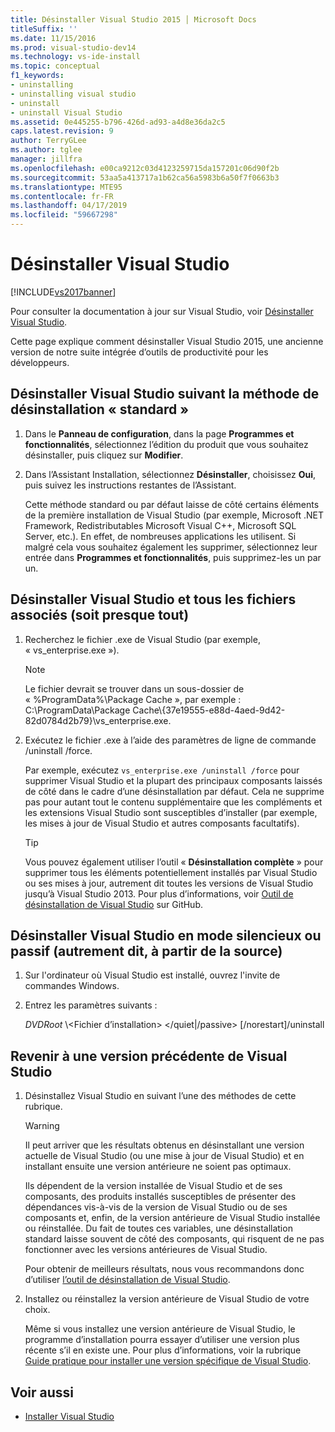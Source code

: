 ```yaml
---
title: Désinstaller Visual Studio 2015 │ Microsoft Docs
titleSuffix: ''
ms.date: 11/15/2016
ms.prod: visual-studio-dev14
ms.technology: vs-ide-install
ms.topic: conceptual
f1_keywords:
- uninstalling
- uninstalling visual studio
- uninstall
- uninstall Visual Studio
ms.assetid: 0e445255-b796-426d-ad93-a4d8e36da2c5
caps.latest.revision: 9
author: TerryGLee
ms.author: tglee
manager: jillfra
ms.openlocfilehash: e00ca9212c03d4123259715da157201c06d90f2b
ms.sourcegitcommit: 53aa5a413717a1b62ca56a5983b6a50f7f0663b3
ms.translationtype: MTE95
ms.contentlocale: fr-FR
ms.lasthandoff: 04/17/2019
ms.locfileid: "59667298"
---
```

# <a name="uninstall-visual-studio"></a>Désinstaller Visual Studio
[!INCLUDE[vs2017banner](../includes/vs2017banner.md)]

Pour consulter la documentation à jour sur Visual Studio, voir [Désinstaller Visual Studio](/visualstudio/install/uninstall-visual-studio).

Cette page explique comment désinstaller Visual Studio 2015, une ancienne version de notre suite intégrée d’outils de productivité pour les développeurs.

## <a name="uninstall-visual-studio-by-using-the-standard-uninstallation-method"></a>Désinstaller Visual Studio suivant la méthode de désinstallation « standard »

1. Dans le **Panneau de configuration**, dans la page **Programmes et fonctionnalités**, sélectionnez l’édition du produit que vous souhaitez désinstaller, puis cliquez sur **Modifier**.

2. Dans l’Assistant Installation, sélectionnez **Désinstaller**, choisissez **Oui**, puis suivez les instructions restantes de l’Assistant.

   Cette méthode standard ou par défaut laisse de côté certains éléments de la première installation de Visual Studio (par exemple, Microsoft .NET Framework, Redistributables Microsoft Visual C++, Microsoft SQL Server, etc.).   En effet, de nombreuses applications les utilisent. Si malgré cela vous souhaitez également les supprimer, sélectionnez leur entrée dans **Programmes et fonctionnalités**, puis supprimez-les un par un.

## <a name="uninstall-visual-studio-and-all-other-related-files-that-is-to-uninstall-almost-everything"></a>Désinstaller Visual Studio et tous les fichiers associés (soit presque tout)

1.  Recherchez le fichier .exe de Visual Studio (par exemple, « vs_enterprise.exe »).

    > [!NOTE]
    > Le fichier devrait se trouver dans un sous-dossier de « %ProgramData%\Package Cache », par exemple : C:\ProgramData\Package Cache\\{37e19555-e88d-4aed-9d42-82d0784d2b79}\vs_enterprise.exe.

2.  Exécutez le fichier .exe à l’aide des paramètres de ligne de commande /uninstall /force.

     Par exemple, exécutez ```vs_enterprise.exe /uninstall /force``` pour supprimer Visual Studio et la plupart des principaux composants laissés de côté dans le cadre d’une désinstallation par défaut. Cela ne supprime pas pour autant tout le contenu supplémentaire que les compléments et les extensions Visual Studio sont susceptibles d’installer (par exemple, les mises à jour de Visual Studio et autres composants facultatifs).

    > [!TIP]
    > Vous pouvez également utiliser l’outil « **Désinstallation complète** » pour supprimer tous les éléments potentiellement installés par Visual Studio ou ses mises à jour, autrement dit toutes les versions de Visual Studio jusqu’à Visual Studio 2013. Pour plus d’informations, voir [Outil de désinstallation de Visual Studio](https://github.com/Microsoft/VisualStudioUninstaller/releases) sur GitHub.

## <a name="uninstall-visual-studio-in-silent-or-passive-modes-that-is-to-uninstall-from-source"></a>Désinstaller Visual Studio en mode silencieux ou passif (autrement dit, à partir de la source)

1.  Sur l'ordinateur où Visual Studio est installé, ouvrez l'invite de commandes Windows.

2.  Entrez les paramètres suivants :

     *DVDRoot* \\<Fichier d’installation\> \</quiet&#124;/passive> [/norestart]/uninstall

## <a name="roll-back-to-a-previous-version-or-release-of--visual-studio"></a>Revenir à une version précédente de Visual Studio

1. Désinstallez Visual Studio en suivant l’une des méthodes de cette rubrique.

   > [!WARNING]
   > Il peut arriver que les résultats obtenus en désinstallant une version actuelle de Visual Studio (ou une mise à jour de Visual Studio) et en installant ensuite une version antérieure ne soient pas optimaux.
   >
   > Ils dépendent de la version installée de Visual Studio et de ses composants, des produits installés susceptibles de présenter des dépendances vis-à-vis de la version de Visual Studio ou de ses composants et, enfin, de la version antérieure de Visual Studio installée ou réinstallée.  Du fait de toutes ces variables, une désinstallation standard laisse souvent de côté des composants, qui risquent de ne pas fonctionner avec les versions antérieures de Visual Studio.
   >
   > Pour obtenir de meilleurs résultats, nous vous recommandons donc d’utiliser [l’outil de désinstallation de Visual Studio](https://github.com/Microsoft/VisualStudioUninstaller/releases).

2. Installez ou réinstallez la version antérieure de Visual Studio de votre choix.

   Même si vous installez une version antérieure de Visual Studio, le programme d’installation pourra essayer d’utiliser une version plus récente s’il en existe une. Pour plus d’informations, voir la rubrique [Guide pratique pour installer une version spécifique de Visual Studio](../install/how-to-install-a-specific-release-of-visual-studio.md).

## <a name="see-also"></a>Voir aussi

- [Installer Visual Studio](https://msdn.microsoft.com/library/e2h7fzkw.aspx)